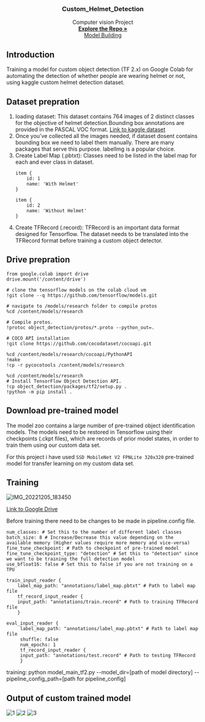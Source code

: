 <br />
<div align="center">
  
  <h3 align="center">Custom_Helmet_Detection</h3>

  <p align="center">
    Computer vision Project
    <br />
    <a href="https://github.com/Sanjay9783/Custom_Helmet_Detection.git"><strong>Explore the Repo »</strong></a>
    <br />
    <a href="https://github.com/Sanjay9783/Animal_10_Classification/blob/main/model.ipynb"> Model Building</a>
  </p>
</div>

## Introduction

Training a model for custom object detection (TF 2.x) on Google Colab for automating the detection of whether people are wearing helmet or not, using kaggle custom helmet detection dataset.

## Dataset prepration

1. loading dataset: This dataset contains 764 images of 2 distinct classes for the objective of helmet detection.Bounding box annotations are provided in the PASCAL VOC format. [Link to kaggle dataset](https://www.kaggle.com/datasets/andrewmvd/helmet-detection)
2. Once you’ve collected all the images needed, if dataset dosent contains bounding box we need to label them manually. There are many packages that serve this purpose. labelImg is a popular choice.
3. Create Label Map (.pbtxt): Classes need to be listed in the label map for each and ever class in dataset.
    ```shell
    item {
        id: 1
        name: 'With Helmet'
    }

    item {
        id: 2
        name: 'Without Helmet'
    }
   ```
4. Create TFRecord (.record): TFRecord is an important data format designed for Tensorflow. The dataset needs to be translated into the TFRecord format before training a custom object detector.

## Drive prepration

   ```shell
   from google.colab import drive
   drive.mount('/content/drive')
   
   # clone the tensorflow models on the colab cloud vm
   !git clone --q https://github.com/tensorflow/models.git
   
   # navigate to /models/research folder to compile protos
   %cd /content/models/research
   
   # Compile protos.
   !protoc object_detection/protos/*.proto --python_out=.
   
   # COCO API installation
   !git clone https://github.com/cocodataset/cocoapi.git
   
   %cd /content/models/research/cocoapi/PythonAPI
   !make
   !cp -r pycocotools /content/models/research
   
   %cd /content/models/research
   # Install TensorFlow Object Detection API.
   !cp object_detection/packages/tf2/setup.py .
   !python -m pip install .
   ```

## Download pre-trained model

The model zoo contains a large number of pre-trained object identification models. The models need to be restored in Tensorflow using their checkpoints (.ckpt files), which are records of prior model states, in order to train them using our custom data set.

For this project i have used `SSD MobileNet V2 FPNLite 320x320` pre-trained model for transfer learning on my custom data set.

## Training

![IMG_20221205_183450](https://user-images.githubusercontent.com/109721928/205644399-53dbf540-879b-4c2a-ad04-17fcb8eab512.png)

[Link to Google Drive](https://drive.google.com/drive/folders/1u6CF362tbtmPGVn0H2TyzpaF7lsamisy?usp=share_link)

Before training there need to be changes to be made in pipeline.config file.

```shell
num_classes: # Set this to the number of different label classes
batch_size: 8 # Increase/Decrease this value depending on the available memory (Higher values require more memory and vice-versa)
fine_tune_checkpoint: # Path to checkpoint of pre-trained model
fine_tune_checkpoint_type: "detection" # Set this to "detection" since we want to be training the full detection model
use_bfloat16: false # Set this to false if you are not training on a TPU

train_input_reader {
    label_map_path: "annotations/label_map.pbtxt" # Path to label map file
    tf_record_input_reader {
    input_path: "annotations/train.record" # Path to training TFRecord file
    }

eval_input_reader {
     label_map_path: "annotations/label_map.pbtxt" # Path to label map file
     shuffle: false
     num_epochs: 1
     tf_record_input_reader {
     input_path: "annotations/test.record" # Path to testing TFRecord
     }
```

training: python model_main_tf2.py --model_dir=[path of model directory] --pipeline_config_path=[path for pipeline_config]

## Output of custom trained model

![1](https://user-images.githubusercontent.com/109721928/205643680-fb054626-a894-41a7-a8e5-68cc021d286e.JPG)
![2](https://user-images.githubusercontent.com/109721928/205643707-07770d3f-c8e9-48db-a749-997d33e34776.JPG)
![3](https://user-images.githubusercontent.com/109721928/205643724-93baf257-28a6-4f5d-8000-345139baadcc.JPG)

